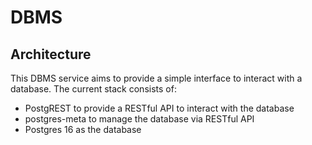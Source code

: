 # DBMS

## Architecture
This DBMS service aims to provide a simple interface to interact with a database. The current stack consists of:
- PostgREST to provide a RESTful API to interact with the database
- postgres-meta to manage the database via RESTful API
- Postgres 16 as the database
